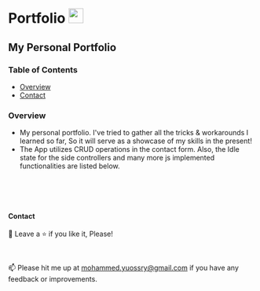 # <a>Portfolio <img src="https://media.giphy.com/media/Ie3U6gTmbY4KTQtOPJ/giphy.gif" width="30px" style="max-width: 100%;"></a>

## My Personal Portfolio

### Table of Contents

- [Overview](#overview)
- [Contact](#contact)

### Overview

- My personal portfolio. I've tried to gather all the tricks & workarounds I learned so far, So it will serve as a showcase of my skills in the present!
- The App utilizes CRUD operations in the contact form. Also, the Idle state for the side controllers and many more js implemented functionalities are listed below.

<br>
<br>
<br>

#### Contact

🤩 Leave a :star:&nbsp;if you like it, Please!

<br>

📫 Please hit me up at mohammed.yuossry@gmail.com if you have any feedback or improvements.
